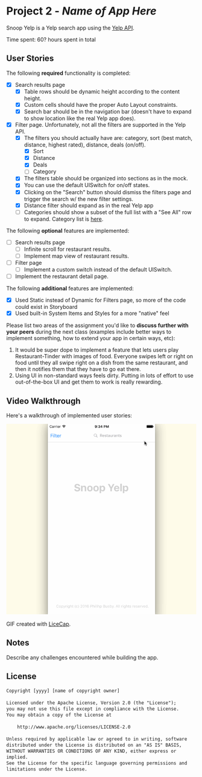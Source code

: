 # Project 2 - *Name of App Here*

Snoop Yelp is a Yelp search app using the [Yelp API](http://www.yelp.com/developers/documentation/v2/search_api).

Time spent: 60? hours spent in total

## User Stories

The following **required** functionality is completed:

- [x] Search results page
   - [x] Table rows should be dynamic height according to the content height.
   - [x] Custom cells should have the proper Auto Layout constraints.
   - [x] Search bar should be in the navigation bar (doesn't have to expand to show location like the real Yelp app does).
- [x] Filter page. Unfortunately, not all the filters are supported in the Yelp API.
   - [x] The filters you should actually have are: category, sort (best match, distance, highest rated), distance, deals (on/off).
      - [x] Sort
      - [x] Distance
      - [x] Deals
      - [ ] Category
   - [x] The filters table should be organized into sections as in the mock.
   - [x] You can use the default UISwitch for on/off states.
   - [x] Clicking on the "Search" button should dismiss the filters page and trigger the search w/ the new filter settings.
   - [x] Distance filter should expand as in the real Yelp app
   - [ ] Categories should show a subset of the full list with a "See All" row to expand. Category list is [here](http://www.yelp.com/developers/documentation/category_list).

The following **optional** features are implemented:

- [ ] Search results page
   - [ ] Infinite scroll for restaurant results.
   - [ ] Implement map view of restaurant results.
- [ ] Filter page
   - [ ] Implement a custom switch instead of the default UISwitch.
- [ ] Implement the restaurant detail page.

The following **additional** features are implemented:

- [x] Used Static instead of Dynamic for Filters page, so more of the code could exist in Storyboard
- [x] Used built-in System Items and Styles for a more "native" feel

Please list two areas of the assignment you'd like to **discuss further with your peers** during the next class (examples include better ways to implement something, how to extend your app in certain ways, etc):

1. It would be super dope to implement a feature that lets users play Restaurant-Tinder with images of food. Everyone swipes left or right on food until they all swipe right on a dish from the same restaurant, and then it notifies them that they have to go eat there.
2. Using UI in non-standard ways feels dirty. Putting in lots of effort to use out-of-the-box UI and get them to work is really rewarding.

## Video Walkthrough

Here's a walkthrough of implemented user stories:

<img src='https://raw.githubusercontent.com/philihp/SnoopYelp/master/SnoopYelp.gif' title='Video Walkthrough' width='' alt='Video Walkthrough' />

GIF created with [LiceCap](http://www.cockos.com/licecap/).

## Notes

Describe any challenges encountered while building the app.

## License

    Copyright [yyyy] [name of copyright owner]

    Licensed under the Apache License, Version 2.0 (the "License");
    you may not use this file except in compliance with the License.
    You may obtain a copy of the License at

        http://www.apache.org/licenses/LICENSE-2.0

    Unless required by applicable law or agreed to in writing, software
    distributed under the License is distributed on an "AS IS" BASIS,
    WITHOUT WARRANTIES OR CONDITIONS OF ANY KIND, either express or implied.
    See the License for the specific language governing permissions and
    limitations under the License.
